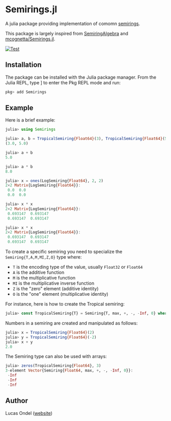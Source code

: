 # Semirings.jl

A julia package providing implementation of comomn [semirings](https://en.wikipedia.org/wiki/Semiring).

This package is largely inspired from [SemiringAlgebra](https://github.com/JuliaComputing/SemiringAlgebra.jl) and [mcognetta/Semirings.jl](https://github.com/mcognetta/Semirings.jl).


[![Test](https://github.com/FAST-ASR/Semirings.jl/actions/workflows/Test.yml/badge.svg)](https://github.com/FAST-ASR/Semirings.jl/actions/workflows/Test.yml)

## Installation

The package can be installed with the Julia package manager.
From the Julia REPL, type ] to enter the Pkg REPL mode and run:

```julia
pkg> add Semirings
```

## Example

Here is a brief example:
```julia
julia> using Semirings

julia> a, b = TropicalSemiring{Float64}(3), TropicalSemiring{Float64}(5)
(3.0, 5.0)

julia> a + b
5.0

julia> a * b
8.0

julia> x = ones(LogSemiring{Float64}, 2, 2)
2×2 Matrix{LogSemiring{Float64}}:
 0.0  0.0
 0.0  0.0

julia> x * x
2×2 Matrix{LogSemiring{Float64}}:
 0.693147  0.693147
 0.693147  0.693147

julia> x * x
2×2 Matrix{LogSemiring{Float64}}:
 0.693147  0.693147
 0.693147  0.693147
```
To create a specific semiring you need to specialize the `Semiring{T,A,M,MI,Z,O}` type where:
* `T` is the encoding type of the value, usually `Float32` or `Float64`
* `A` is the additive function
* `M` is the multiplicative function
* `MI` is the multiplicative inverse function
* `Z` is the "zero" element (additive identity)
* `O` is the "one" element (multiplicative identity)

For instance, here is how to create the Tropical semiring:
```julia
julia> const TropicalSemiring{T} = Semiring{T, max, +, -, -Inf, 0} where T
```

Numbers in a semiring are created and manipulated as follows:
```julia
julia> x = TropicalSemiring{Float64}(2)
julia> y = TropicalSemiring{Float64}(-2)
julia> x + y
2.0
```

The Semiring type can also be used with arrays:
```julia
julia> zeros(TropicalSemiring{Float64}, 3)
3-element Vector{Semiring{Float64, max, +, -, -Inf, 0}}:
 -Inf
 -Inf
 -Inf
```

## Author

Lucas Ondel ([website](https://lucasondel.github.io))
